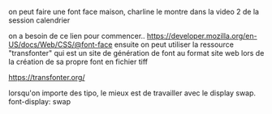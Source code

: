 on peut faire une font face maison, charline le montre dans la video 2 de la session calendrier

on a besoin de ce lien pour commencer..
https://developer.mozilla.org/en-US/docs/Web/CSS/@font-face
ensuite on peut utiliser la ressource "transfonter" qui est un site de génération de font au format site web lors de la création de sa propre font en fichier tiff

https://transfonter.org/


lorsqu'on importe des tipo, le mieux est de travailler avec le display swap. 
font-display: swap
